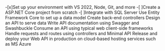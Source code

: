 -[x]Set up your environment with VS 2022, Node, Git, and more
-[ ]Create a ASP.NET Core project from scratch
-[ ]Integrate with SQL Server
Use Entity Framework Core to set up a data model
Create back-end controllers
Design an API to serve data
Write API documentation using Swagger and Swashbuckle
Consume an API using typical web client-side frameworks
Handle requests and routes using controllers and Minimal API
Release and deploy your Web API in production on cloud-based hosting services such as MS Azure